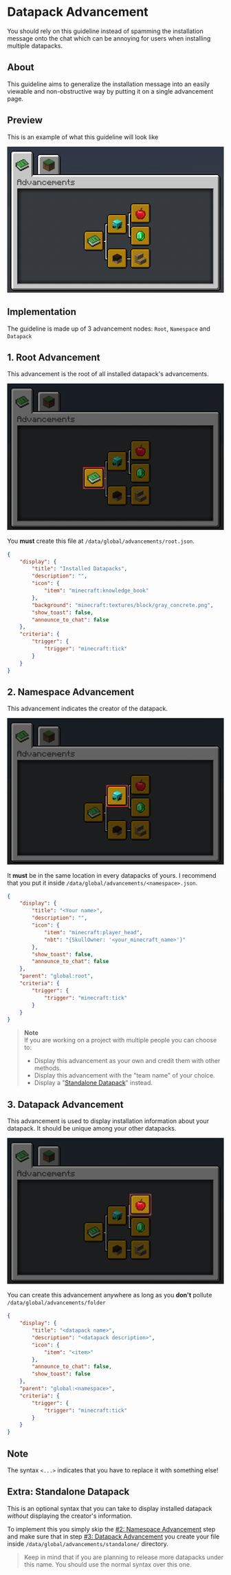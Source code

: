 # Datapack Advancement

You should rely on this guideline instead of spamming the installation message onto the chat which can be annoying for users when installing multiple datapacks.

## About

This guideline aims to generalize the installation message into an easily viewable and non-obstructive way by putting it on a single advancement page.

## Preview

This is an example of what this guideline will look like

![](./style/advancement.png)

## Implementation

The guideline is made up of 3 advancement nodes: `Root`, `Namespace` and `Datapack`

## 1. Root Advancement

This advancement is the root of all installed datapack's advancements.

![](./style/advancement-root.png)

You **must** create this file at `/data/global/advancements/root.json`.

```json
{
    "display": {
        "title": "Installed Datapacks",
        "description": "",
        "icon": {
            "item": "minecraft:knowledge_book"
        },
        "background": "minecraft:textures/block/gray_concrete.png",
        "show_toast": false,
        "announce_to_chat": false
    },
    "criteria": {
        "trigger": {
            "trigger": "minecraft:tick"
        }
    }
}
```

## 2. Namespace Advancement

This advancement indicates the creator of the datapack.

![](./style/advancement-namespace.png)

It **must** be in the same location in every datapacks of yours. I recommend that you put it inside `/data/global/advancements/<namespace>.json`.

```json
{
    "display": {
        "title": "<Your name>",
        "description": "",
        "icon": {
            "item": "minecraft:player_head",
            "nbt": "{SkullOwner: '<your_minecraft_name>'}"
        },
        "show_toast": false,
        "announce_to_chat": false
    },
    "parent": "global:root",
    "criteria": {
        "trigger": {
            "trigger": "minecraft:tick"
        }
    }
}
```

> **Note**  
> If you are working on a project with multiple people you can choose to:
> - Display this advancement as your own and credit them with other methods.
> - Display this advancement with the "team name" of your choice.
> - Display a "[Standalone Datapack](#extra-standalone-datapack)" instead.

## 3. Datapack Advancement

This advancement is used to display installation information about your datapack. It should be unique among your other datapacks.

![](./style/advancement-datapack.png)

You can create this advancement anywhere as long as you **don't** pollute `/data/global/advancements/folder`

```json
{
    "display": {
        "title": "<datapack name>",
        "description": "<datapack description>",
        "icon": {
            "item": "<item>"
        },
        "announce_to_chat": false,
        "show_toast": false
    },
    "parent": "global:<namespace>",
    "criteria": {
        "trigger": {
            "trigger": "minecraft:tick"
        }
    }
}
```

## Note

The syntax `<...>` indicates that you have to replace it with something else!

## Extra: Standalone Datapack

This is an optional syntax that you can take to display installed datapack *without* displaying the creator's information.

To implement this you simply skip the [#2: Namespace Advancement](#2-namespace-advancement) step and make sure that in step [#3: Datapack Advancement](#3-datapack-advancement) you create your file inside `/data/global/advancements/standalone/` directory.

> Keep in mind that if you are planning to release more datapacks under this name. You should use the normal syntax over this one.
